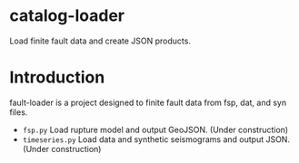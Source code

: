 catalog-loader
=====

Load finite fault data and create JSON products.

# Introduction

fault-loader is a project designed to finite fault data from fsp, dat, and syn files.

 * `fsp.py` Load rupture model and output GeoJSON. (Under construction)
 * `timeseries.py` Load data and synthetic seismograms and output JSON. (Under construction)
